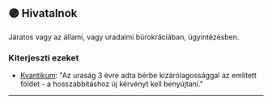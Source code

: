 ## 🟣 Hivatalnok

Járatos vagy az állami, vagy uradalmi bürokráciában, ügyintézésben.

### Kiterjeszti ezeket

- [Kvantikum](../kepzettsegek.szekunder/kvantikum.md): "Az uraság 3 évre adta bérbe kizárólagossággal az említett földet - a hosszabbításhoz új kérvényt kell benyújtani."

---

